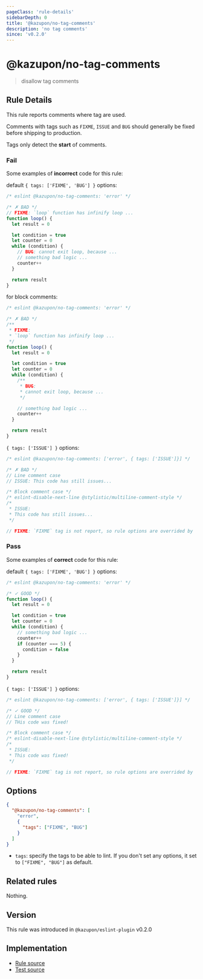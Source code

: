 ```yaml
---
pageClass: 'rule-details'
sidebarDepth: 0
title: '@kazupon/no-tag-comments'
description: 'no tag comments'
since: 'v0.2.0'
---
```


# @kazupon/no-tag-comments

> disallow tag comments

## Rule Details

This rule reports comments where tag are used.

Comments with tags such as `FIXME`, `ISSUE` and `BUG` should generally be fixed before shipping to production.

Tags only detect the **start** of comments.

<!-- eslint-skip -->

### Fail

Some examples of **incorrect** code for this rule:

<eslint-code-block>

default `{ tags: ['FIXME', 'BUG'] }` options:

<!-- eslint-skip -->

```js
/* eslint @kazupon/no-tag-comments: 'error' */

/* ✗ BAD */
// FIXME: `loop` function has infinify loop ...
function loop() {
  let result = 0

  let condition = true
  let counter = 0
  while (condition) {
    // BUG: cannot exit loop, because ...
    // something bad logic ...
    counter++
  }

  return result
}
```

for block comments:

<!-- eslint-skip -->

```js
/* eslint @kazupon/no-tag-comments: 'error' */

/* ✗ BAD */
/**
 * FIXME:
 * `loop` function has infinify loop ...
 */
function loop() {
  let result = 0

  let condition = true
  let counter = 0
  while (condition) {
    /**
     * BUG:
     * cannot exit loop, because ...
     */

    // something bad logic ...
    counter++
  }

  return result
}
```

`{ tags: ['ISSUE'] }` options:

<!-- eslint-skip -->

```js
/* eslint @kazupon/no-tag-comments: ['error', { tags: ['ISSUE']}] */

/* ✗ BAD */
// Line comment case
// ISSUE: This code has still issues...

/* Block comment case */
/* eslint-disable-next-line @stylistic/multiline-comment-style */
/*
 * ISSUE:
 * This code has still issues...
 */

// FIXME: `FIXME` tag is not report, so rule options are overrided by 'ISSUE'
```

</eslint-code-block>

### Pass

Some examples of **correct** code for this rule:

<eslint-code-block>

default `{ tags: ['FIXME', 'BUG'] }` options:

<!-- eslint-skip -->

```js
/* eslint @kazupon/no-tag-comments: 'error' */

/* ✓ GOOD */
function loop() {
  let result = 0

  let condition = true
  let counter = 0
  while (condition) {
    // something bad logic ...
    counter++
    if (counter === 5) {
      condition = false
    }
  }

  return result
}
```

`{ tags: ['ISSUE'] }` options:

<!-- eslint-skip -->

```js
/* eslint @kazupon/no-tag-comments: ['error', { tags: ['ISSUE']}] */

/* ✓ GOOD */
// Line comment case
// THis code was fixed!

/* Block comment case */
/* eslint-disable-next-line @stylistic/multiline-comment-style */
/*
 * ISSUE:
 * This code was fixed!
 */

// FIXME: `FIXME` tag is not report, so rule options are overrided by 'ISSUE'
```

</eslint-code-block>

## Options

```json
{
  "@kazupon/no-tag-comments": [
    "error",
    {
      "tags": ["FIXME", "BUG"]
    }
  ]
}
```

- `tags`: specify the tags to be able to lint. If you don't set any options, it set to `["FIXME", "BUG"]` as default.

## Related rules

Nothing.

## Version

This rule was introduced in `@kazupon/eslint-plugin` v0.2.0

## Implementation

- [Rule source](https://github.com/kazupon/eslint-plugin/blob/main/src/rules/no-tag-comments.ts)
- [Test source](https://github.com/kazupon/eslint-plugin/blob/main/src/rules/no-tag-comments.test.ts)
